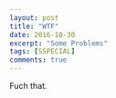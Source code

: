 ```yaml
---
layout: post
title: "WTF"
date: 2016-10-30
excerpt: "Some Problems"
tags: [SSPECIAL]
comments: true
---
```


Fuch that.